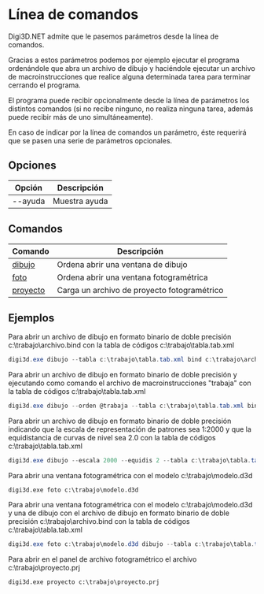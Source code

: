 # Línea de comandos

Digi3D.NET admite que le pasemos parámetros desde la línea de comandos.

Gracias a estos parámetros podemos por ejemplo ejecutar el programa ordenándole que abra un archivo de dibujo y haciéndole ejecutar un archivo de macroinstrucciones que realice alguna determinada tarea para terminar cerrando el programa.

El programa puede recibir opcionalmente desde la línea de parámetros los distintos comandos (si no recibe ninguno, no realiza ninguna tarea, además puede recibir más de uno simultáneamente).

En caso de indicar por la línea de comandos un parámetro, éste requerirá que se pasen una serie de parámetros opcionales.

## Opciones

| Opción  | Descripción   |
| ------- | ------------- |
| --ayuda | Muestra ayuda |

## Comandos

| Comando                 | Descripción                                 |
| ----------------------- | ------------------------------------------- |
| [dibujo](/digi3d-net/referencia/linea-de-comandos/dibujo/)       | Ordena abrir una ventana de dibujo          |
| [foto](/digi3d-net/referencia/linea-de-comandos/foto.md)         | Ordena abrir una ventana fotogramétrica     |
| [proyecto](/digi3d-net/referencia/linea-de-comandos/proyecto.md) | Carga un archivo de proyecto fotogramétrico |

## Ejemplos

Para abrir un archivo de dibujo en formato binario de doble precisión c:\trabajo\archivo.bind con la tabla de códigos c:\trabajo\tabla.tab.xml

```powershell
digi3d.exe dibujo --tabla c:\trabajo\tabla.tab.xml bind c:\trabajo\archivo.bind
```

Para abrir un archivo de dibujo en formato binario de doble precisión y ejecutando como comando el archivo de macroinstrucciones "trabaja" con la tabla de códigos c:\trabajo\tabla.tab.xml

```powershell
digi3d.exe dibujo --orden @trabaja --tabla c:\trabajo\tabla.tab.xml bind c:\trabajo\archivo.bind
```

Para abrir un archivo de dibujo en formato binario de doble precisión indicando que la escala de representación de patrones sea 1:2000 y que la equidistancia de curvas de nivel sea 2.0 con la tabla de códigos c:\trabajo\tabla.tab.xml

```powershell
digi3d.exe dibujo --escala 2000 --equidis 2 --tabla c:\trabajo\tabla.tab.xml bind c:\trabajo\archivo.bind
```

Para abrir una ventana fotogramétrica con el modelo c:\trabajo\modelo.d3d

```
digi3d.exe foto c:\trabajo\modelo.d3d
```

Para abrir una ventana fotogramétrica con el modelo c:\trabajo\modelo.d3d y una de dibujo con el archivo de dibujo en formato binario de doble precisión c:\trabajo\archivo.bind con la tabla de códigos c:\trabajo\tabla.tab.xml

```powershell
digi3d.exe foto c:\trabajo\modelo.d3d dibujo --tabla c:\trabajo\tabla.tab.xml bind c:\trabajo\archivo.bind
```

Para abrir en el panel de archivo fotogramétrico el archivo c:\trabajo\proyecto.prj

```
digi3d.exe proyecto c:\trabajo\proyecto.prj
```
